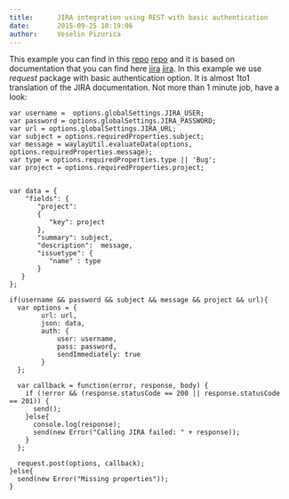 ```yaml
---
title:      JIRA integration using REST with basic authentication
date:       2015-09-25 10:19:06
author:     Veselin Pizurica
---
```


This example you can find in this [repo] [repo] and it is based on documentation that you can find here [jira] [jira]. In this example we use _request_ package with basic authentication option. It is almost 1to1 translation of the JIRA documentation. Not more than 1 minute job, have a look:

```
var username =  options.globalSettings.JIRA_USER;
var password = options.globalSettings.JIRA_PASSWORD;
var url = options.globalSettings.JIRA_URL;
var subject = options.requiredProperties.subject;
var message = waylayUtil.evaluateData(options, options.requiredProperties.message);
var type = options.requiredProperties.type || 'Bug';
var project = options.requiredProperties.project;


var data = {
    "fields": {
       "project":
       {
          "key": project
       },
       "summary": subject,
       "description":  message,
       "issuetype": {
          "name" : type
       }
   }
};

if(username && password && subject && message && project && url){
  var options = {
        url: url,
        json: data,
        auth: {
            user: username,
            pass: password,
            sendImmediately: true
        }
  };

  var callback = function(error, response, body) {
    if (!error && (response.statusCode == 200 || response.statusCode == 201)) {
      send();
    }else{
      console.log(response);
      send(new Error("Calling JIRA failed: " + response));
    }
  };

  request.post(options, callback);
}else{
  send(new Error("Missing properties"));
}
```

[repo]: https://github.com/waylayio/Actuators/blob/master/jira
[jira]: https://developer.atlassian.com/jiradev/jira-apis/jira-rest-apis/jira-rest-api-tutorials/jira-rest-api-example-create-issue
